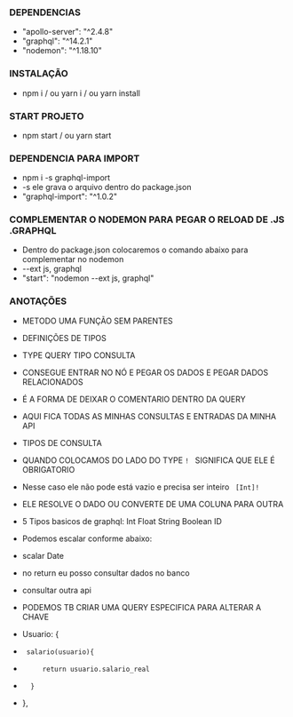 ###  DEPENDENCIAS ###
- "apollo-server": "^2.4.8"
- "graphql": "^14.2.1"
- "nodemon": "^1.18.10"

###  INSTALAÇÃO ###
- npm i / ou yarn i / ou yarn install

###  START PROJETO ###
- npm start / ou yarn start

###  DEPENDENCIA PARA IMPORT ###
- npm i -s graphql-import
- -s ele grava o arquivo dentro do package.json
- "graphql-import": "^1.0.2"

### COMPLEMENTAR O NODEMON PARA PEGAR O RELOAD DE .JS  .GRAPHQL  ###
- Dentro do package.json colocaremos o comando abaixo para complementar no nodemon
- --ext js, graphql
- "start": "nodemon --ext js, graphql"


### ANOTAÇÕES ###

- METODO UMA FUNÇÃO SEM PARENTES
- DEFINIÇÕES DE TIPOS
- TYPE QUERY TIPO CONSULTA
- CONSEGUE ENTRAR NO NÓ E PEGAR OS DADOS E PEGAR DADOS RELACIONADOS
- É A FORMA DE DEIXAR O COMENTARIO DENTRO DA QUERY

- AQUI FICA TODAS AS MINHAS CONSULTAS E ENTRADAS DA MINHA API
- TIPOS DE CONSULTA
- QUANDO COLOCAMOS DO LADO DO TYPE ` !  ` SIGNIFICA QUE ELE É OBRIGATORIO

-  Nesse caso ele não pode está vazio e precisa ser inteiro `  [Int]! `


- ELE RESOLVE O DADO OU CONVERTE DE UMA COLUNA PARA OUTRA
- 5 Tipos basicos de graphql: Int Float String Boolean ID
- Podemos escalar conforme abaixo:

- scalar Date
- no return eu posso consultar dados no banco
- consultar outra api


- PODEMOS TB CRIAR UMA QUERY ESPECIFICA PARA ALTERAR A CHAVE
-  Usuario: {
-      salario(usuario){
-          return usuario.salario_real
-       }
-   },




